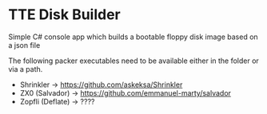 # TTE Disk Builder

Simple C# console app which builds a bootable floppy disk image based on a json file

The following packer executables need to be available either in the folder or via a path.

* Shrinkler -> https://github.com/askeksa/Shrinkler
* ZX0 (Salvador) -> https://github.com/emmanuel-marty/salvador
* Zopfli (Deflate) -> ????

